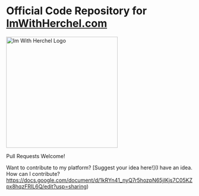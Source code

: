 # Official Code Repository for [ImWithHerchel.com](http://imwithherchel.com)

<img width="300" src="http://imwithherchel.com/src/images/logo-hashtag.png" alt="Im With Herchel Logo">

Pull Requests Welcome!

Want to contribute to my platform? [Suggest your idea here!](I have an idea. How can I contribute?
https://docs.google.com/document/d/1kRYn41_nyQ7r5hozpN65jIKjs7C05KZpx8hqzFRIL6Q/edit?usp=sharing)
